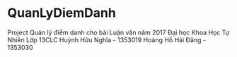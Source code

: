 # QuanLyDiemDanh

Project Quản lý điểm danh cho bài Luận văn năm 2017
Đại học Khoa Học Tự Nhiên
Lớp 13CLC
Huỳnh Hữu Nghĩa - 1353019
Hoàng Hồ Hải Đăng - 1353030
